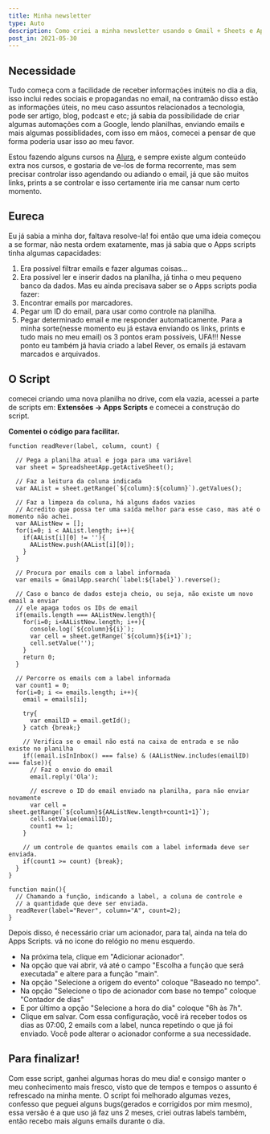 ```yaml
---
title: Minha newsletter
type: Auto
description: Como criei a minha newsletter usando o Gmail + Sheets e Apps scripts, totalmente de graça
post_in: 2021-05-30
---
```


## Necessidade

Tudo começa com a facilidade de receber informações inúteis no dia a dia, isso inclui redes sociais e propagandas no email, na contramão disso estão as informações úteis, no meu caso assuntos relacionados a tecnologia, pode ser artigo, blog, podcast e etc; já sabia da possibilidade de criar algumas automações com a Google, lendo planilhas, enviando emails e mais algumas possiblidades, com isso em mãos, comecei a pensar de que forma poderia usar isso ao meu favor.

Estou fazendo alguns cursos na [Alura](https://www.alura.com.br/), e sempre existe algum conteúdo extra nos cursos, e gostaria de ve-los de forma recorrente, mas sem precisar controlar isso agendando ou adiando o email, já que são muitos links, prints a se controlar e isso certamente iria me cansar num certo momento.

## Eureca

Eu já sabia a minha dor, faltava resolve-la! foi então que uma ideia começou a se formar, não nesta ordem exatamente, mas já sabia que o Apps scripts tinha algumas capacidades:
1. Era possível filtrar emails e fazer algumas coisas...
2. Era possível ler e inserir dados na planilha, já tinha o meu pequeno banco da dados.
Mas eu ainda precisava saber se o Apps scripts podia fazer:
1. Encontrar emails por marcadores.
2. Pegar um ID do email, para usar como controle na planilha.
3. Pegar determinado email e me responder automaticamente.
Para a minha sorte(nesse momento eu já estava enviando os links, prints e tudo mais no meu email) os 3 pontos eram possíveis, UFA!!!
Nesse ponto eu também já havia criado a label Rever, os emails já estavam marcados e arquivados.

## O Script

comecei criando uma nova planilha no drive, com ela vazia, acessei a parte de scripts em: **Extensões -> Apps Scripts** e comecei a construção do script.

**Comentei o código para facilitar.**

```
function readRever(label, column, count) {

  // Pega a planilha atual e joga para uma variável
  var sheet = SpreadsheetApp.getActiveSheet();
  
  // Faz a leitura da coluna indicada
  var AAList = sheet.getRange(`${column}:${column}`).getValues();

  // Faz a limpeza da coluna, há alguns dados vazios
  // Acredito que possa ter uma saída melhor para esse caso, mas até o momento não achei.
  var AAListNew = [];
  for(i=0; i < AAList.length; i++){
    if(AAList[i][0] != ''){
      AAListNew.push(AAList[i][0]);
    }
  }
  
  // Procura por emails com a label informada 
  var emails = GmailApp.search(`label:${label}`).reverse();

  // Caso o banco de dados esteja cheio, ou seja, não existe um novo email a enviar
  // ele apaga todos os IDs de email
  if(emails.length === AAListNew.length){
    for(i=0; i<AAListNew.length; i++){
      console.log(`${column}${i}`);
      var cell = sheet.getRange(`${column}${i+1}`);
      cell.setValue('');
    }
    return 0;
  }

  // Percorre os emails com a label informada
  var count1 = 0;
  for(i=0; i <= emails.length; i++){
    email = emails[i];

    try{
      var emailID = email.getId();
    } catch {break;}

    // Verifica se o email não está na caixa de entrada e se não existe no planilha
    if((email.isInInbox() === false) & (AAListNew.includes(emailID) === false)){
      // Faz o envio do email
      email.reply('Ola');
      
      // escreve o ID do email enviado na planilha, para não enviar novamente
      var cell = sheet.getRange(`${column}${AAListNew.length+count1+1}`);
      cell.setValue(emailID);
      count1 += 1;
    }

    // um controle de quantos emails com a label informada deve ser enviada. 
    if(count1 >= count) {break};
  }
}

function main(){
  // Chamando a função, indicando a label, a coluna de controle e
  // a quantidade que deve ser enviada.
  readRever(label="Rever", column="A", count=2);
}
```

Depois disso, é necessário criar um acionador, para tal, ainda na tela do Apps Scripts. vá no icone do relógio no menu esquerdo.
* Na próxima tela, clique em "Adicionar acionador".
* Na opção que vai abrir, vá até o campo "Escolha a função que será executada" e altere para a função "main".
* Na opção "Selecione a origem do evento" coloque "Baseado no tempo".
* Na opção "Selecione o tipo de acionador com base no tempo" coloque "Contador de dias"
* E por último a opção "Selecione a hora do dia" coloque "6h às 7h".
* Clique em salvar.
Com essa configuração, você irá receber todos os dias as 07:00, 2 emails com a label, nunca repetindo o que já foi enviado.
Você pode alterar o acionador conforme a sua necessidade.

## Para finalizar!

Com esse script, ganhei algumas horas do meu dia! e consigo manter o meu conhecimento mais fresco, visto que de tempos e tempos o assunto é refrescado na minha mente. O script foi melhorado algumas vezes, confesso que peguei alguns bugs(gerados e corrigidos por mim mesmo), essa versão é a que uso já faz uns 2 meses, criei outras labels também, então recebo mais alguns emails durante o dia.
